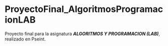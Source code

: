 # ProyectoFinal_AlgoritmosProgramacionLAB

Proyecto final para la asignatura ***ALGORITMOS Y PROGRAMACION (LAB)***, realizado en Pseint.
